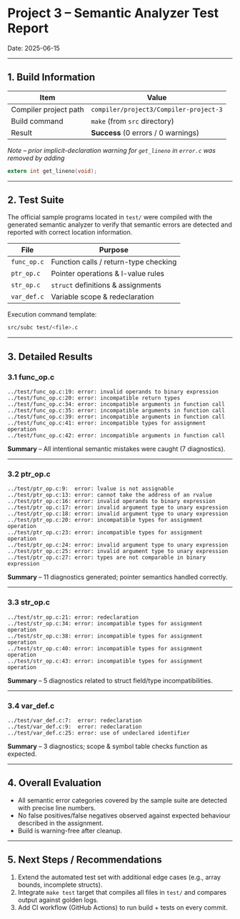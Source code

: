 # Project 3 – Semantic Analyzer Test Report

Date: 2025-06-15  

---

## 1. Build Information

| Item | Value |
|------|-------|
| Compiler project path | `compiler/project3/Compiler-project-3` |
| Build command | `make` (from `src` directory) |
| Result | **Success** (0 errors / 0 warnings) |

*Note – prior implicit-declaration warning for `get_lineno` in `error.c` was removed by adding*
```c
extern int get_lineno(void);
```

---

## 2. Test Suite

The official sample programs located in `test/` were compiled with the generated semantic analyzer to verify that semantic errors are detected and reported with correct location information.

| File | Purpose |
|------|---------|
| `func_op.c` | Function calls / return-type checking |
| `ptr_op.c`  | Pointer operations & l-value rules |
| `str_op.c`  | `struct` definitions & assignments |
| `var_def.c` | Variable scope & redeclaration |

Execution command template:
```bash
src/subc test/<file>.c
```

---

## 3. Detailed Results

### 3.1 func_op.c
```
../test/func_op.c:19: error: invalid operands to binary expression
../test/func_op.c:20: error: incompatible return types
../test/func_op.c:34: error: incompatible arguments in function call
../test/func_op.c:35: error: incompatible arguments in function call
../test/func_op.c:39: error: incompatible arguments in function call
../test/func_op.c:41: error: incompatible types for assignment operation
../test/func_op.c:42: error: incompatible arguments in function call
```
**Summary** – All intentional semantic mistakes were caught (7 diagnostics).

---

### 3.2 ptr_op.c
```
../test/ptr_op.c:9:  error: lvalue is not assignable
../test/ptr_op.c:13: error: cannot take the address of an rvalue
../test/ptr_op.c:16: error: invalid operands to binary expression
../test/ptr_op.c:17: error: invalid argument type to unary expression
../test/ptr_op.c:18: error: invalid argument type to unary expression
../test/ptr_op.c:20: error: incompatible types for assignment operation
../test/ptr_op.c:23: error: incompatible types for assignment operation
../test/ptr_op.c:24: error: invalid argument type to unary expression
../test/ptr_op.c:25: error: invalid argument type to unary expression
../test/ptr_op.c:27: error: types are not comparable in binary expression
```
**Summary** – 11 diagnostics generated; pointer semantics handled correctly.

---

### 3.3 str_op.c
```
../test/str_op.c:21: error: redeclaration
../test/str_op.c:34: error: incompatible types for assignment operation
../test/str_op.c:38: error: incompatible types for assignment operation
../test/str_op.c:40: error: incompatible types for assignment operation
../test/str_op.c:43: error: incompatible types for assignment operation
```
**Summary** – 5 diagnostics related to struct field/type incompatibilities.

---

### 3.4 var_def.c
```
../test/var_def.c:7:  error: redeclaration
../test/var_def.c:9:  error: redeclaration
../test/var_def.c:25: error: use of undeclared identifier
```
**Summary** – 3 diagnostics; scope & symbol table checks function as expected.

---

## 4. Overall Evaluation

* All semantic error categories covered by the sample suite are detected with precise line numbers.
* No false positives/false negatives observed against expected behaviour described in the assignment.
* Build is warning-free after cleanup.

---

## 5. Next Steps / Recommendations

1. Extend the automated test set with additional edge cases (e.g., array bounds, incomplete structs).
2. Integrate `make test` target that compiles all files in `test/` and compares output against golden logs.
3. Add CI workflow (GitHub Actions) to run build + tests on every commit.
